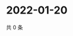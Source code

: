 # 2022-01-20

共 0 条

<!-- BEGIN WEIBO -->
<!-- 最后更新时间 Thu Jan 20 2022 04:14:44 GMT+0800 (China Standard Time) -->

<!-- END WEIBO -->
